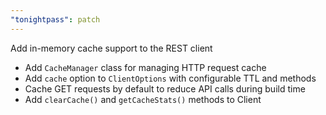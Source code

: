 ```yaml
---
"tonightpass": patch
---
```


Add in-memory cache support to the REST client

- Add `CacheManager` class for managing HTTP request cache
- Add `cache` option to `ClientOptions` with configurable TTL and methods
- Cache GET requests by default to reduce API calls during build time
- Add `clearCache()` and `getCacheStats()` methods to Client
